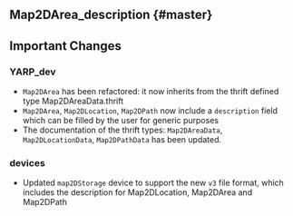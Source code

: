 Map2DArea_description {#master}
-----------

Important Changes
-----------------

### YARP_dev

* `Map2DArea` has been refactored: it now inherits from the thrift defined type Map2DAreaData.thrift
* `Map2DArea`, `Map2DLocation`, `Map2DPath` now include a `description` field which can be filled by the user for generic purposes
* The documentation of the thrift types: `Map2DAreaData`, `Map2DLocationData`, `Map2DPathData` has been updated.

### devices

*  Updated `map2DStorage` device to support the new `v3` file format, which includes the description for Map2DLocation, Map2DArea and Map2DPath
